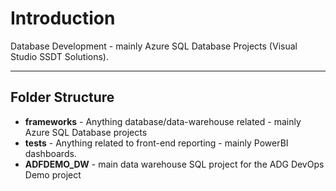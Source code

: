 # Introduction 
Database Development - mainly Azure SQL Database Projects (Visual Studio SSDT Solutions).

---

## Folder Structure

* **frameworks** - Anything database/data-warehouse related - mainly Azure SQL Database projects
* **tests** - Anything related to front-end reporting - mainly PowerBI dashboards.
* **ADFDEMO_DW** - main data warehouse SQL project for the ADG DevOps Demo project

